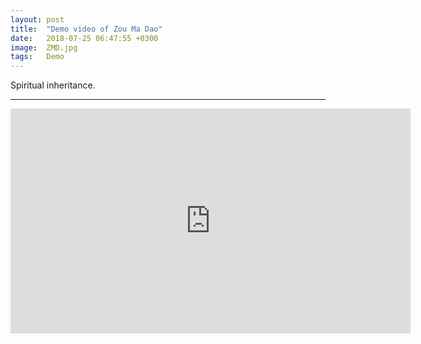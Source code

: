 ```yaml
---
layout: post
title:  "Demo video of Zou Ma Dao"
date:   2018-07-25 06:47:55 +0300
image:  ZMD.jpg
tags:   Demo
---
```


Spiritual inheritance.

***

<iframe src="https://player.vimeo.com/video/501046162" width="640" height="360" frameborder="0" allow="autoplay; fullscreen; picture-in-picture" allowfullscreen></iframe>